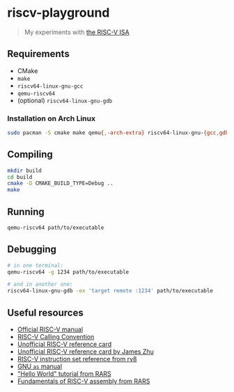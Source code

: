 # riscv-playground

> My experiments with [the RISC-V ISA](https://en.wikipedia.org/wiki/RISC-V)

## Requirements

- CMake
- `make`
- `riscv64-linux-gnu-gcc`
- `qemu-riscv64`
- (optional) `riscv64-linux-gnu-gdb`

### Installation on Arch Linux

```bash
sudo pacman -S cmake make qemu{,-arch-extra} riscv64-linux-gnu-{gcc,gdb}
```

## Compiling

```bash
mkdir build
cd build
cmake -D CMAKE_BUILD_TYPE=Debug ..
make
```

## Running

```bash
qemu-riscv64 path/to/executable
```

## Debugging

```bash
# in one terminal:
qemu-riscv64 -g 1234 path/to/executable

# and in another one:
riscv64-linux-gnu-gdb -ex 'target remote :1234' path/to/executable
```

## Useful resources

- [Official RISC-V manual](https://content.riscv.org/wp-content/uploads/2017/05/riscv-spec-v2.2.pdf)
- [RISC-V Calling Convention](https://riscv.org/wp-content/uploads/2015/01/riscv-calling.pdf)
- [Unofficial RISC-V reference card](https://www.cl.cam.ac.uk/teaching/1617/ECAD+Arch/files/docs/RISCVGreenCardv8-20151013.pdf)
- [Unofficial RISC-V reference card by James Zhu](https://github.com/jameslzhu/riscv-card/blob/master/riscv-card.pdf)
- [RISC-V instruction set reference from rv8](https://rv8.io/isa.html)
- [GNU `as` manual](https://sourceware.org/binutils/docs/as/)
- ["Hello World" tutorial from RARS](https://github.com/TheThirdOne/rars/wiki/Creating-Hello-World)
- [Fundamentals of RISC-V assembly from RARS](https://github.com/TheThirdOne/rars/wiki/Fundementals-of-RISC-V-Assembly)
